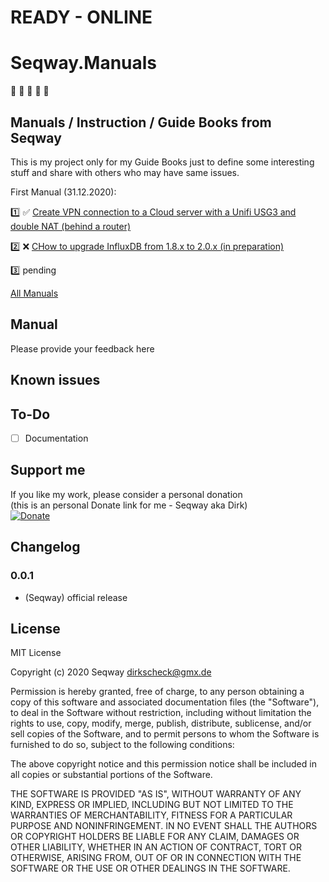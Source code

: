 # **READY - ONLINE**
# **Seqway.Manuals**

:clap: :green_book: :green_book: :green_book: :clap:

## Manuals / Instruction / Guide Books from Seqway

This is my project only for my Guide Books just to define some interesting stuff and share with others who may have same issues.

First Manual (31.12.2020):

:one: :white_check_mark: [Create VPN connection to a Cloud server with a Unifi USG3 and double NAT (behind a router)](https://github.com/Seqway/Anleitungen/tree/main/Howtos/01_UnifiVPN2CloudServer)<br>

:two: :x: [CHow to upgrade InfluxDB from 1.8.x to 2.0.x (in preparation)](https://github.com/Seqway/Anleitungen/tree/main/Howtos/02_Update%20Influx%20to%202.x)<br>

:three: pending

[All Manuals](https://github.com/Seqway/Anleitungen/tree/main/Howtos)

## Manual

Please provide your feedback here

## Known issues

## To-Do
* [ ] Documentation

## Support me
If you like my work, please consider a personal donation  
(this is an personal Donate link for me - Seqway aka Dirk)  
[![Donate](https://raw.githubusercontent.com/iobroker-community-adapters/ioBroker.sourceanalytix/master/admin/button.png)](http://paypal.me/Seqway)

## Changelog

### 0.0.1
* (Seqway) official release

## License
MIT License

Copyright (c) 2020 Seqway <dirkscheck@gmx.de>

Permission is hereby granted, free of charge, to any person obtaining a copy
of this software and associated documentation files (the "Software"), to deal
in the Software without restriction, including without limitation the rights
to use, copy, modify, merge, publish, distribute, sublicense, and/or sell
copies of the Software, and to permit persons to whom the Software is
furnished to do so, subject to the following conditions:

The above copyright notice and this permission notice shall be included in all
copies or substantial portions of the Software.

THE SOFTWARE IS PROVIDED "AS IS", WITHOUT WARRANTY OF ANY KIND, EXPRESS OR
IMPLIED, INCLUDING BUT NOT LIMITED TO THE WARRANTIES OF MERCHANTABILITY,
FITNESS FOR A PARTICULAR PURPOSE AND NONINFRINGEMENT. IN NO EVENT SHALL THE
AUTHORS OR COPYRIGHT HOLDERS BE LIABLE FOR ANY CLAIM, DAMAGES OR OTHER
LIABILITY, WHETHER IN AN ACTION OF CONTRACT, TORT OR OTHERWISE, ARISING FROM,
OUT OF OR IN CONNECTION WITH THE SOFTWARE OR THE USE OR OTHER DEALINGS IN THE
SOFTWARE.